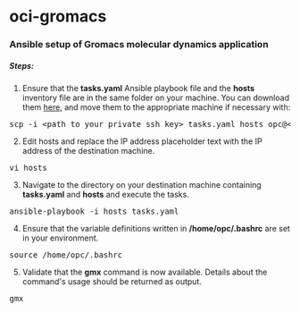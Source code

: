 # oci-gromacs
### Ansible setup of Gromacs molecular dynamics application

##### Steps:

1. Ensure that the <b>tasks.yaml</b> Ansible playbook file and the <b>hosts</b> inventory file are in the same folder on your machine. You can download them [here](https://github.com/oci-hpc/oci-gromacs/archive/refs/heads/main.zip), and move them to the appropriate machine if necessary with:
<pre>
scp -i &ltpath to your private ssh key&gt tasks.yaml hosts opc@&ltdestination machine ip address&gt:&ltdestination directory&gt
</pre>
2. Edit hosts and replace the IP address placeholder text with the IP address of the destination machine.
<pre>
vi hosts
</pre>
3. Navigate to the directory on your destination machine containing <b>tasks.yaml</b> and <b>hosts</b> and execute the tasks.
<pre>
ansible-playbook -i hosts tasks.yaml
</pre>
4. Ensure that the variable definitions written in <b>/home/opc/.bashrc</b> are set in your environment.
<pre>
source /home/opc/.bashrc
</pre>
5. Validate that the <b>gmx</b> command is now available. Details about the command's usage should be returned as output.
<pre>
gmx
</pre>
